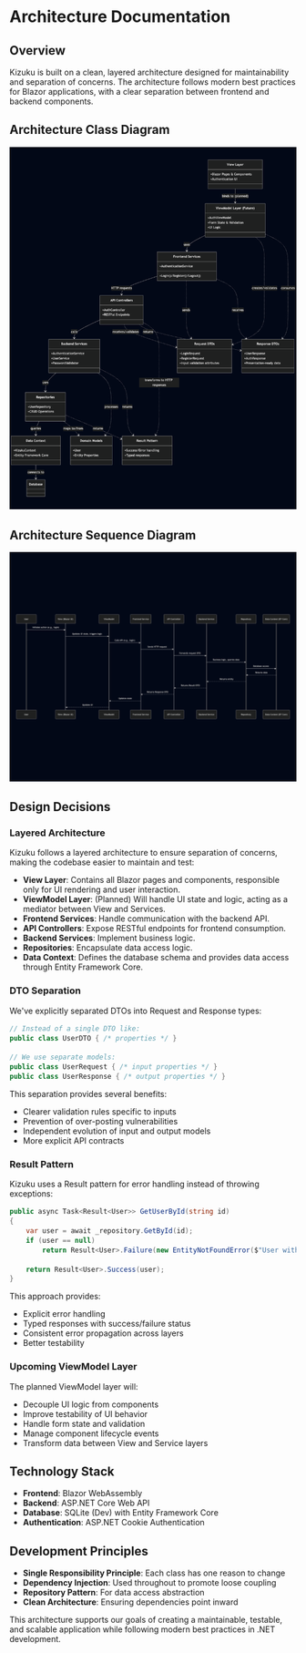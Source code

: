 # Architecture Documentation

## Overview

Kizuku is built on a clean, layered architecture designed for maintainability and separation of concerns. 
The architecture follows modern best practices for Blazor applications, with a clear separation between frontend and backend components.

## Architecture Class Diagram

![Class diagram of Kizuku application architecture](media/kizuku_arch_class_diagram.png)

## Architecture Sequence Diagram

![Sequence diagram of Kizuku application architecture](media/kizuku_arch_seq_diagram.png)

## Design Decisions

### Layered Architecture
Kizuku follows a layered architecture to ensure separation of concerns, making the codebase easier to maintain and test:

- **View Layer**: Contains all Blazor pages and components, responsible only for UI rendering and user interaction.
- **ViewModel Layer**: (Planned) Will handle UI state and logic, acting as a mediator between View and Services.
- **Frontend Services**: Handle communication with the backend API.
- **API Controllers**: Expose RESTful endpoints for frontend consumption.
- **Backend Services**: Implement business logic.
- **Repositories**: Encapsulate data access logic.
- **Data Context**: Defines the database schema and provides data access through Entity Framework Core.

### DTO Separation
We've explicitly separated DTOs into Request and Response types:

```csharp
// Instead of a single DTO like:
public class UserDTO { /* properties */ }

// We use separate models:
public class UserRequest { /* input properties */ }
public class UserResponse { /* output properties */ }
```

This separation provides several benefits:
- Clearer validation rules specific to inputs
- Prevention of over-posting vulnerabilities
- Independent evolution of input and output models
- More explicit API contracts

### Result Pattern
Kizuku uses a Result pattern for error handling instead of throwing exceptions:

```csharp
public async Task<Result<User>> GetUserById(string id)
{
    var user = await _repository.GetById(id);
    if (user == null)
        return Result<User>.Failure(new EntityNotFoundError($"User with id {id} not found."));
    
    return Result<User>.Success(user);
}
```

This approach provides:
- Explicit error handling
- Typed responses with success/failure status
- Consistent error propagation across layers
- Better testability

### Upcoming ViewModel Layer
The planned ViewModel layer will:
- Decouple UI logic from components
- Improve testability of UI behavior
- Handle form state and validation
- Manage component lifecycle events
- Transform data between View and Service layers

## Technology Stack

- **Frontend**: Blazor WebAssembly
- **Backend**: ASP.NET Core Web API
- **Database**: SQLite (Dev) with Entity Framework Core
- **Authentication**: ASP.NET Cookie Authentication

## Development Principles

- **Single Responsibility Principle**: Each class has one reason to change
- **Dependency Injection**: Used throughout to promote loose coupling
- **Repository Pattern**: For data access abstraction
- **Clean Architecture**: Ensuring dependencies point inward

This architecture supports our goals of creating a maintainable, testable, and scalable application while following modern best practices in .NET development.

